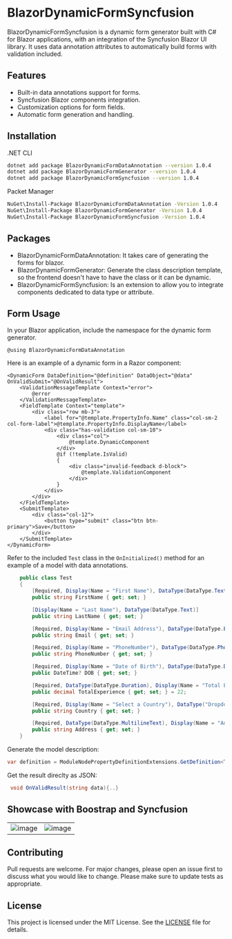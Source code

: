 # BlazorDynamicFormSyncfusion

BlazorDynamicFormSyncfusion is a dynamic form generator built with C# for Blazor applications, with an integration of the Syncfusion Blazor UI library. It uses data annotation attributes to automatically build forms with validation included.

## Features

- Built-in data annotations support for forms.
- Syncfusion Blazor components integration.
- Customization options for form fields.
- Automatic form generation and handling.

## Installation

.NET CLI
```bash
dotnet add package BlazorDynamicFormDataAnnotation --version 1.0.4
dotnet add package BlazorDynamicFormGenerator --version 1.0.4
dotnet add package BlazorDynamicFormSyncfusion --version 1.0.4
```

Packet Manager
```bash
NuGet\Install-Package BlazorDynamicFormDataAnnotation -Version 1.0.4
NuGet\Install-Package BlazorDynamicFormGenerator -Version 1.0.4
NuGet\Install-Package BlazorDynamicFormSyncfusion -Version 1.0.4
```
## Packages
- BlazorDynamicFormDataAnnotation: It takes care of generating the forms for blazor.
- BlazorDynamicFormGenerator: Generate the class description template, so the frontend doesn't have to have the class or it can be dynamic.
- BlazorDynamicFormSyncfusion: Is an extension to allow you to integrate components dedicated to data type or attribute.

## Form Usage

In your Blazor application, include the namespace for the dynamic form generator.

```razor
@using BlazorDynamicFormDataAnnotation
```

Here is an example of a dynamic form in a Razor component:

```razor
<DynamicForm DataDefinition="@definition" DataObject="@data" OnValidSubmit="@OnValidResult">
    <ValidationMessageTemplate Context="error">
        @error
    </ValidationMessageTemplate>
    <FieldTemplate Context="template">
        <div class="row mb-3">
            <label for="@template.PropertyInfo.Name" class="col-sm-2 col-form-label">@template.PropertyInfo.DisplayName</label>
            <div class="has-validation col-sm-10">
                <div class="col">
                    @template.DynamicComponent
                </div>
                @if (!template.IsValid)
                {
                    <div class="invalid-feedback d-block">
                        @template.ValidationComponent
                    </div>
                }
            </div>
        </div>
    </FieldTemplate>
    <SubmitTemplate>
        <div class="col-12">
            <button type="submit" class="btn btn-primary">Save</button>
        </div>
    </SubmitTemplate>
</DynamicForm>
```

Refer to the included `Test` class in the `OnInitialized()` method for an example of a model with data annotations.

```csharp
    public class Test
    {
        [Required, Display(Name = "First Name"), DataType(DataType.Text)]
        public string FirstName { get; set; }

        [Display(Name = "Last Name"), DataType(DataType.Text)]
        public string LastName { get; set; }

        [Required, Display(Name = "Email Address"), DataType(DataType.EmailAddress), EmailAddress]
        public string Email { get; set; }

        [Required, Display(Name = "PhoneNumber"), DataType(DataType.PhoneNumber), Phone]
        public string PhoneNumber { get; set; }

        [Required, Display(Name = "Date of Birth"), DataType(DataType.DateTime)]
        public DateTime? DOB { get; set; }

        [Required, DataType(DataType.Duration), Display(Name = "Total Experience"), Range(0, 20, ErrorMessage = "The Experience range should be 0 to 20"), DefaultValue(10.0)]
        public decimal TotalExperience { get; set; } = 22;

        [Required, Display(Name = "Select a Country"), DataType("DropdownList"), LinkedAttribute(typeof(int))]
        public string Country { get; set; }

        [Required, DataType(DataType.MultilineText), Display(Name = "Address"), DefaultValue("piazza 24 maggio"), BlazorDynamicFormGenerator.ReadOnly]
        public string Address { get; set; }
    }
```
Generate the model description:
```csharp
var definition = ModuleNodePropertyDefinitionExtensions.GetDefinition<Test>();
```
Get the result direclty as JSON:
```csharp
 void OnValidResult(string data){..}
```
## Showcase with Boostrap and Syncfusion
|  |  |
|:---:|:---:|
| ![image](https://github.com/TheSmallPixel/BlazorDynamicForm/assets/25280244/8cfc9458-681b-49ce-a2e6-0cebffe7364e) | ![image](https://github.com/TheSmallPixel/BlazorDynamicForm/assets/25280244/f802568d-ebde-4e03-8bd2-30e5cc34804b) |




## Contributing

Pull requests are welcome. For major changes, please open an issue first to discuss what you would like to change. Please make sure to update tests as appropriate.

## License

This project is licensed under the MIT License. See the [LICENSE](LICENSE) file for details.
